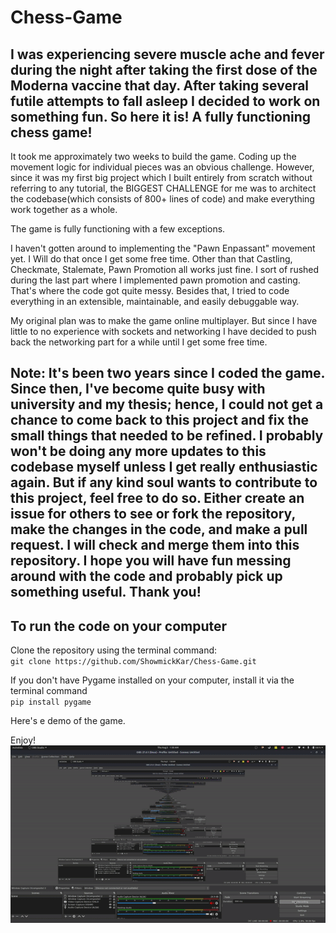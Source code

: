 # Chess-Game
## I was experiencing severe muscle ache and fever during the night after taking the first dose of the Moderna vaccine that day. After taking several futile attempts to fall asleep I decided to work on something fun. So here it is! A fully functioning chess game!

It took me approximately two weeks to build the game. Coding up the movement logic for individual pieces was an obvious challenge. However, since it was my first big project which I built entirely from scratch without referring to any tutorial, the BIGGEST CHALLENGE for me was to architect the codebase(which consists of 800+ lines of code) and make everything work together as a whole.

The game is fully functioning with a few exceptions.

I haven't gotten around to implementing the "Pawn Enpassant" movement yet. I Will do that once I get some free time. Other than that Castling, Checkmate, Stalemate, Pawn Promotion all works just fine. I sort of rushed during the last part where I implemented pawn promotion and casting. That's where the code got quite messy. Besides that, I tried to code everything in an extensible, maintainable, and easily debuggable way.

My original plan was to make the game online multiplayer. But since I have little to no experience with sockets and networking I have decided to push back the networking part for a while until I get some free time. 

## Note: It's been two years since I coded the game. Since then, I've become quite busy with university and my thesis; hence, I could not get a chance to come back to this project and fix the small things that needed to be refined. I probably won't be doing any more updates to this codebase myself unless I get really enthusiastic again. But if any kind soul wants to contribute to this project, feel free to do so. Either create an issue for others to see or fork the repository, make the changes in the code, and make a pull request. I will check and merge them into this repository. I hope you will have fun messing around with the code and probably pick up something useful. Thank you!

## To run the code on your computer 

Clone the repository using the terminal command:
<br>
``
git clone https://github.com/ShowmickKar/Chess-Game.git
``

If you don't have Pygame installed on your computer, install it via the terminal command
<br>
``
pip install pygame
``

Here's e demo of the game.

Enjoy!
<br>
<img src="demo01.gif" width="700" />
